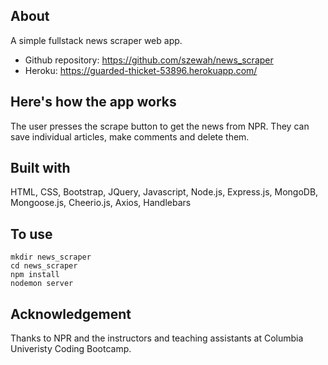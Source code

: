 ## About
A simple fullstack news scraper web app. 

- Github repository: https://github.com/szewah/news_scraper
- Heroku: https://guarded-thicket-53896.herokuapp.com/


## Here's how the app works
The user presses the scrape button to get the news from NPR. They can save individual articles, make comments and delete them.

## Built with
HTML, CSS, Bootstrap, JQuery, Javascript, Node.js, Express.js, MongoDB, Mongoose.js, Cheerio.js, Axios, Handlebars

## To use

```
mkdir news_scraper
cd news_scraper
npm install
nodemon server

```

## Acknowledgement
Thanks to NPR and the instructors and teaching assistants at Columbia Univeristy Coding Bootcamp.
